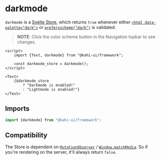 # darkmode

`darkmode` is a [Svelte Store](https://svelte.dev/docs#svelte_store), which returns `true` whenever either [`<html data-palette="dark">`](./htmlpalette.md) or [`prefersscheme("dark")`](./prefersscheme.md) is validated.

> **NOTE**: Click the color scheme button in the Navigation topbar to see changes.

```svelte repl darkmode Preview
<script>
    import {Text, darkmode} from "@kahi-ui/framework";

    const darkmode_store = darkmode();
</script>

<Text>
    {$darkmode_store
        ? "Darkmode is enabled!"
        : "Lightmode is enabled!"}
</Text>
```

## Imports

```javascript default darkmode Imports
import {darkmode} from "@kahi-ui/framework";
```

## Compatibility

The Store is dependent on [`MutationObserver`](https://developer.mozilla.org/en-US/docs/Web/API/MutationObserver) / [`Window.matchMedia`](https://developer.mozilla.org/en-US/docs/Web/API/Window/matchMedia). So if you're rendering on the server, it'll always return `false`.
